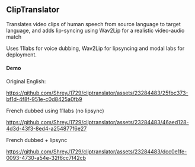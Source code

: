 ## ClipTranslator

Translates video clips of human speech from source language to target language, and adds lip-syncing using Wav2Lip for a realistic video-audio match

Uses 11labs for voice dubbing, Wav2Lip for lipsyncing and modal labs for deployment.

#### Demo

Original English:


https://github.com/ShreyJ1729/cliptranslator/assets/23284483/25fbc373-bf1d-4f8f-951e-c0d8425a0fb9


French dubbed using 11labs (no lipsync)


https://github.com/ShreyJ1729/cliptranslator/assets/23284483/46aed128-4d3d-43f3-8ed4-a254877f6e27


French dubbed + lipsync

https://github.com/ShreyJ1729/cliptranslator/assets/23284483/dcc0e1fe-0093-4730-a54e-32f6cc7f42cb



